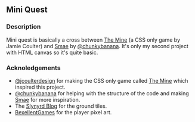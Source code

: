## Mini Quest
### Description
Mini quest is basically a cross between [The Mine](https://codepen.io/jcoulterdesign/pen/NOMeEb?editors=1010) (a CSS only game by Jamie Coulter) and [Smae](https://smae.surge.sh) by [@chunkybanana](https://github.com/chunkybanana). It's only my second project with HTML canvas so it's quite basic.

### Acknoledgements
- [@jcoulterdesign](https://codepen.io/jcoulterdesign) for making the CSS only game called [The Mine](https://codepen.io/jcoulterdesign/pen/NOMeEb?editors=1010) which inspired this project.
- [@chunkybanana](https://github.com/chunkybanana) for helping with the structure of the code and making [Smae](https://smae.surge.sh) for more inspiration.
- The [Slynyrd Blog](https://www.slynyrd.com/blog/2019/8/27/pixelblog-20-top-down-tiles) for the ground tiles.
- [BexellentGames](https://www.gamedevmarket.net/member/bexcellent-games/) for the player pixel art.
